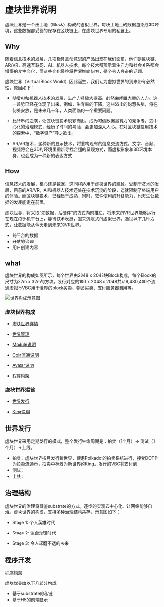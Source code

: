 # 虚块世界说明

虚块世界是一个由土地（Block）构成的虚拟世界，每块土地上的数据渲染成3D环境，这些数据都妥善的保存在区块链上，在虚块世界专用的私链上。



## Why

随着信息技术的发展，几项极具革命意思的产品出现在我们面前，他们是区块链、AR/VR、高速互联网、AI、机器人技术，每个技术都预示着生产力和社会关系都会慢慢的发生变化，而这些变化最终将世界推向何方，是个令人兴奋的话题。

虚块世界（Virtual Block World）因此诞生，我们认为虚拟世界的到来带有必然性，原因如下：

* 随着AI和机器人技术的发展，生产力将极大提高，必然会闲置大量的人力。这一趋势已经在体现了出来，例如，生育率的下降。这些溢出的聪慧头脑，将在何处安放，是未来几十年，人类面临的一个重要问题。

* 比特币的逆袭，让区块链技术脱颖而出，成为可信数据最有力的竞争者。去中心化的治理模式，经历了时间的考验，会更加深入人心。在对区块链应用技术的探索中，“数字资产”呼之欲出。

* AR/VR技术，这种新的显示技术，将重构现有的信息交流方式，文字、音频、视频将会在3D的环境里重新寻找合适的呈现方式，而虚拟形象和3D环境本身，也会成为一种新的表达方式

  

## How

信息技术的发展，核心还是数据，这同样适用于虚拟世界的建设。受制于技术的发展，目前的AR/VR，AI和机器人技术还处在技术沉淀的阶段，这就限制了终端用户的体验。而区块链技术，已经趋于成熟，同时，软件便利的升级能力，也天生让数据的发展能走在前面。

虚块世界，将采取“先数据，后硬件”的方式向前推进，将未来的VR世界能够运行在现在的手机平台上，静待技术发展，迎来沉浸式的虚拟世界。通过以下几种方式，让数据能从今天走到未来的VR世界。

* 跨平台的数据
* 开放的治理
* 用户创建内容



## what

虚块世界的构成如图所示，每个世界由2048 x 2048块Block构成，每个Block的尺寸为32m x 32m的方块。发行对应的100 x 2048 x 2048共419,430,400个流通虚拟币VBC用于世界的block买卖、物品买卖、支付服务器费用等。

![世界构成示意图](static/summary.png)

### 虚块世界构成

* [虚块世界详情](cn/summary.md)

* [世界管理](cn/management.md)

* [Module说明](cn/module.md)

* [Coin流通说明](cn/coin.md)

* [Avatar说明](cn/avatar.md)

* [程序构架](cn/struct.md)

  

### 虚块世界运营

* [世界发行](cn/publish.md)

* [King说明](cn/king.md)

  

## 世界发行

虚块世界采用定期发行的模式，整个发行生命周期是：拍卖（1个月）-> 测试（1个月）->上线。

* 拍卖：虚块世界按月发行新世界，使用Polkadot的拍卖系统进行，接受DOT作为拍卖流通币，拍卖中标者为新世界的King。发行的VBC将支付到
* 测试：
* 上线：

## 治理结构

虚块世界的治理将借鉴substrate的方式，逐步的实现去中心化，让网络能够自治。虚块世界的构成，支持多种治理结构共存，示意图如下：

* Stage 1: 个人英雄时代

* Stage 2: 议会治理时代

* Stage 3: 令人琢磨不透的未来

  

## 程序开发

[程序构架](bluemap/cn/struct.md)

虚块世界由以下几部分构成

* 基于substrate的私链
* 基于H5的前端显示